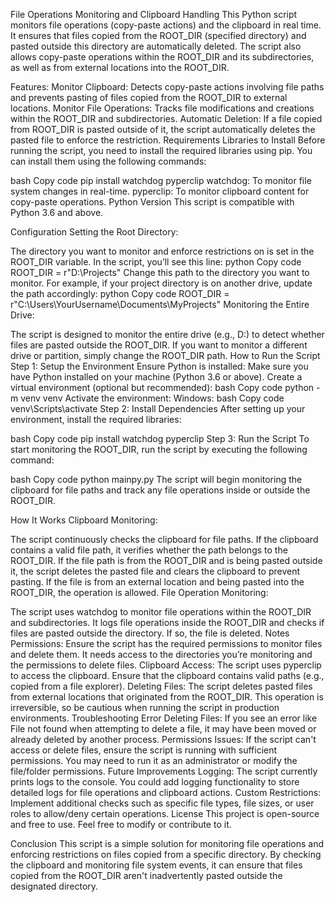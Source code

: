 File Operations Monitoring and Clipboard Handling
This Python script monitors file operations (copy-paste actions) and the clipboard in real time. It ensures that files copied from the ROOT_DIR (specified directory) and pasted outside this directory are automatically deleted. The script also allows copy-paste operations within the ROOT_DIR and its subdirectories, as well as from external locations into the ROOT_DIR.

Features:
Monitor Clipboard: Detects copy-paste actions involving file paths and prevents pasting of files copied from the ROOT_DIR to external locations.
Monitor File Operations: Tracks file modifications and creations within the ROOT_DIR and subdirectories.
Automatic Deletion: If a file copied from ROOT_DIR is pasted outside of it, the script automatically deletes the pasted file to enforce the restriction.
Requirements
Libraries to Install
Before running the script, you need to install the required libraries using pip. You can install them using the following commands:

bash
Copy code
pip install watchdog pyperclip
watchdog: To monitor file system changes in real-time.
pyperclip: To monitor clipboard content for copy-paste operations.
Python Version
This script is compatible with Python 3.6 and above.

Configuration
Setting the Root Directory:

The directory you want to monitor and enforce restrictions on is set in the ROOT_DIR variable.
In the script, you’ll see this line:
python
Copy code
ROOT_DIR = r"D:\Projects"
Change this path to the directory you want to monitor. For example, if your project directory is on another drive, update the path accordingly:
python
Copy code
ROOT_DIR = r"C:\Users\YourUsername\Documents\MyProjects"
Monitoring the Entire Drive:

The script is designed to monitor the entire drive (e.g., D:\) to detect whether files are pasted outside the ROOT_DIR.
If you want to monitor a different drive or partition, simply change the ROOT_DIR path.
How to Run the Script
Step 1: Setup the Environment
Ensure Python is installed: Make sure you have Python installed on your machine (Python 3.6 or above).
Create a virtual environment (optional but recommended):
bash
Copy code
python -m venv venv
Activate the environment:
Windows:
bash
Copy code
venv\Scripts\activate
Step 2: Install Dependencies
After setting up your environment, install the required libraries:

bash
Copy code
pip install watchdog pyperclip
Step 3: Run the Script
To start monitoring the ROOT_DIR, run the script by executing the following command:

bash
Copy code
python mainpy.py
The script will begin monitoring the clipboard for file paths and track any file operations inside or outside the ROOT_DIR.

How It Works
Clipboard Monitoring:

The script continuously checks the clipboard for file paths. If the clipboard contains a valid file path, it verifies whether the path belongs to the ROOT_DIR.
If the file path is from the ROOT_DIR and is being pasted outside it, the script deletes the pasted file and clears the clipboard to prevent pasting.
If the file is from an external location and being pasted into the ROOT_DIR, the operation is allowed.
File Operation Monitoring:

The script uses watchdog to monitor file operations within the ROOT_DIR and subdirectories.
It logs file operations inside the ROOT_DIR and checks if files are pasted outside the directory. If so, the file is deleted.
Notes
Permissions: Ensure the script has the required permissions to monitor files and delete them. It needs access to the directories you’re monitoring and the permissions to delete files.
Clipboard Access: The script uses pyperclip to access the clipboard. Ensure that the clipboard contains valid paths (e.g., copied from a file explorer).
Deleting Files: The script deletes pasted files from external locations that originated from the ROOT_DIR. This operation is irreversible, so be cautious when running the script in production environments.
Troubleshooting
Error Deleting Files: If you see an error like File not found when attempting to delete a file, it may have been moved or already deleted by another process.
Permissions Issues: If the script can't access or delete files, ensure the script is running with sufficient permissions. You may need to run it as an administrator or modify the file/folder permissions.
Future Improvements
Logging: The script currently prints logs to the console. You could add logging functionality to store detailed logs for file operations and clipboard actions.
Custom Restrictions: Implement additional checks such as specific file types, file sizes, or user roles to allow/deny certain operations.
License
This project is open-source and free to use. Feel free to modify or contribute to it.

Conclusion
This script is a simple solution for monitoring file operations and enforcing restrictions on files copied from a specific directory. By checking the clipboard and monitoring file system events, it can ensure that files copied from the ROOT_DIR aren't inadvertently pasted outside the designated directory.
